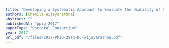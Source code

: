```yaml
---
title: "Developing a Systematic Approach to Evaluate the Usability of Security APIs"
authors: [Chamila Wijayarathna]
abstract: ""
publishedAt: "ppig-2017"
paperType: "Doctoral Consortium"
year: 2017
url_pdf: "/files/2017-PPIG-28th-DC-wijayarathna.pdf"
---
```

